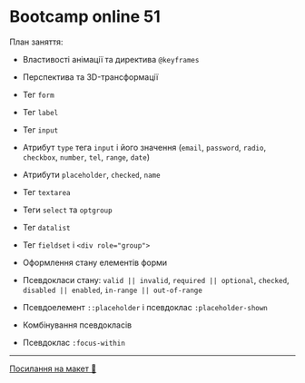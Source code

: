 # Bootcamp online 51

План заняття:

- Властивості анімації та директива `@keyframes`
- Перспектива та 3D-трансформації

- Тег `form`
- Тег `label`
- Тег `input`
- Атрибут `type` тега `input` і його значення (`email`, `password`, `radio`, `checkbox`, `number`,
  `tel`, `range`, `date`)
- Атрибути `placeholder`, `checked`, `name`
- Тег `textarea`
- Теги `select` та `optgroup`
- Тег `datalist`
- Тег `fieldset` і `<div role="group">`

- Оформлення стану елементів форми
- Псевдокласи стану: `valid || invalid`, `required || optional`, `checked`, `disabled || enabled`,
  `in-range || out-of-range`
- Псевдоелемент `::placeholder` і псевдоклас `:placeholder-shown`
- Комбінування псевдокласів
- Псевдоклас `:focus-within`

---

[Посилання на макет 🎨](https://www.figma.com/file/z6Rb84e4NKxe66QNokOWA8/Barbershop-EN?node-id=1374%3A32)
